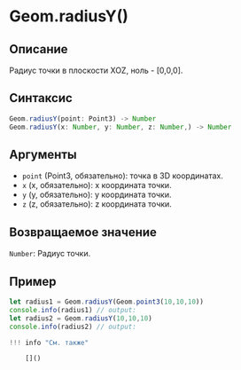 # Geom.radiusY()

## Описание
Радиус точки в плоскости XOZ, ноль - [0,0,0].

## Синтаксис
```javascript
Geom.radiusY(point: Point3) -> Number
Geom.radiusY(x: Number, y: Number, z: Number,) -> Number
```

## Аргументы
- `point` (Point3, обязательно): точка в 3D координатах.
- `x` (x, обязательно): x координата точки.
- `y` (y, обязательно): y координата точки.
- `z` (z, обязательно): z координата точки.

## Возвращаемое значение
`Number`: Радиус точки.

## Пример
```javascript linenums="1"
let radius1 = Geom.radiusY(Geom.point3(10,10,10))
console.info(radius1) // output:
let radius2 = Geom.radiusY(10,10,10)
console.info(radius2) // output:

!!! info "См. также"

    []()

